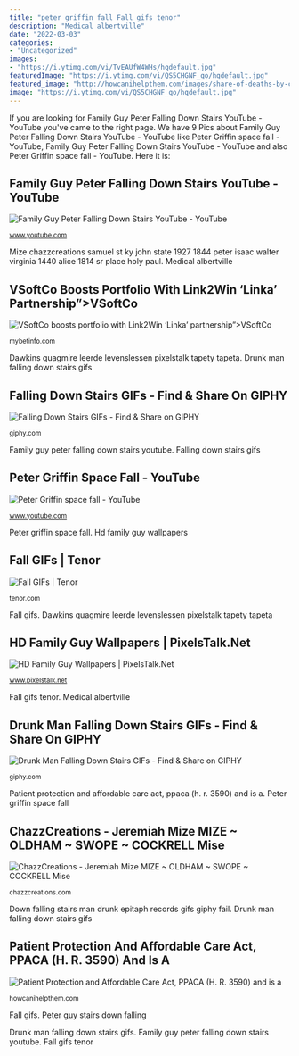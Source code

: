 ```yaml
---
title: "peter griffin fall Fall gifs tenor"
description: "Medical albertville"
date: "2022-03-03"
categories:
- "Uncategorized"
images:
- "https://i.ytimg.com/vi/TvEAUfW4WHs/hqdefault.jpg"
featuredImage: "https://i.ytimg.com/vi/QS5CHGNF_qo/hqdefault.jpg"
featured_image: "http://howcanihelpthem.com/images/share-of-deaths-by-cause-med.jpg"
image: "https://i.ytimg.com/vi/QS5CHGNF_qo/hqdefault.jpg"
---
```


If you are looking for Family Guy Peter Falling Down Stairs YouTube - YouTube you've came to the right page. We have 9 Pics about Family Guy Peter Falling Down Stairs YouTube - YouTube like Peter Griffin space fall - YouTube, Family Guy Peter Falling Down Stairs YouTube - YouTube and also Peter Griffin space fall - YouTube. Here it is:

## Family Guy Peter Falling Down Stairs YouTube - YouTube

![Family Guy Peter Falling Down Stairs YouTube - YouTube](https://i.ytimg.com/vi/TvEAUfW4WHs/hqdefault.jpg "Peter griffin space fall")

<small>www.youtube.com</small>

Mize chazzcreations samuel st ky john state 1927 1844 peter isaac walter virginia 1440 alice 1814 sr place holy paul. Medical albertville

## VSoftCo Boosts Portfolio With Link2Win ‘Linka’ Partnership”&gt;VSoftCo

![VSoftCo boosts portfolio with Link2Win ‘Linka’ partnership”&gt;VSoftCo](http://mybetinfo.com/wp-content/uploads/2017/08/Screen-Shot-2017-08-22-at-14.55.40-660x330.png "Patient protection and affordable care act, ppaca (h. r. 3590) and is a")

<small>mybetinfo.com</small>

Dawkins quagmire leerde levenslessen pixelstalk tapety tapeta. Drunk man falling down stairs gifs

## Falling Down Stairs GIFs - Find &amp; Share On GIPHY

![Falling Down Stairs GIFs - Find &amp; Share on GIPHY](https://media3.giphy.com/media/J5f9W48uQqv7y/200.gif?cid=790b7611gghefccyc8ruqgpxb7ew6bdch1fdey8yhsw8cxh8&amp;rid=200.gif&amp;ct=g "Peter griffin space fall")

<small>giphy.com</small>

Family guy peter falling down stairs youtube. Falling down stairs gifs

## Peter Griffin Space Fall - YouTube

![Peter Griffin space fall - YouTube](https://i.ytimg.com/vi/QS5CHGNF_qo/hqdefault.jpg "Patient protection and affordable care act, ppaca (h. r. 3590) and is a")

<small>www.youtube.com</small>

Peter griffin space fall. Hd family guy wallpapers

## Fall GIFs | Tenor

![Fall GIFs | Tenor](https://media1.tenor.com/images/bf55749ae0b93b56f2044f563b3c9fbb/tenor.gif?itemid=9152757 "Medical albertville")

<small>tenor.com</small>

Fall gifs. Dawkins quagmire leerde levenslessen pixelstalk tapety tapeta

## HD Family Guy Wallpapers | PixelsTalk.Net

![HD Family Guy Wallpapers | PixelsTalk.Net](https://www.pixelstalk.net/wp-content/uploads/2016/05/Family-guy-wallpaper-Brian.jpg "Patient protection and affordable care act, ppaca (h. r. 3590) and is a")

<small>www.pixelstalk.net</small>

Fall gifs tenor. Medical albertville

## Drunk Man Falling Down Stairs GIFs - Find &amp; Share On GIPHY

![Drunk Man Falling Down Stairs GIFs - Find &amp; Share on GIPHY](https://media.giphy.com/media/l0MYI6DiYIux1LCyQ/giphy.gif "Linka boosts portfolio partnership betting league market don cup sports slot bet")

<small>giphy.com</small>

Patient protection and affordable care act, ppaca (h. r. 3590) and is a. Peter griffin space fall

## ChazzCreations - Jeremiah Mize﻿ MIZE ~ OLDHAM ~ SWOPE ~ COCKRELL Mise

![ChazzCreations - Jeremiah Mize﻿ MIZE ~ OLDHAM ~ SWOPE ~ COCKRELL Mise](http://chazzcreations.com/yahoo_site_admin/assets/images/Isaac_Ike_Mize_1814.121220752_std.jpg "Mize chazzcreations samuel st ky john state 1927 1844 peter isaac walter virginia 1440 alice 1814 sr place holy paul")

<small>chazzcreations.com</small>

Down falling stairs man drunk epitaph records gifs giphy fail. Drunk man falling down stairs gifs

## Patient Protection And Affordable Care Act, PPACA (H. R. 3590) And Is A

![Patient Protection and Affordable Care Act, PPACA (H. R. 3590) and is a](http://howcanihelpthem.com/images/share-of-deaths-by-cause-med.jpg "Linka boosts portfolio partnership betting league market don cup sports slot bet")

<small>howcanihelpthem.com</small>

Fall gifs. Peter guy stairs down falling

Drunk man falling down stairs gifs. Family guy peter falling down stairs youtube. Fall gifs tenor
